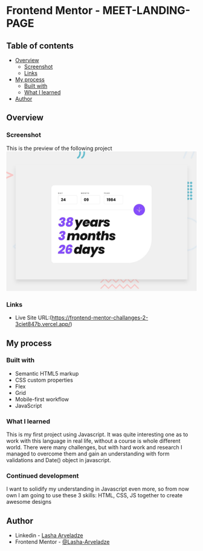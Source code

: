 # Frontend Mentor - MEET-LANDING-PAGE

## Table of contents

- [Overview](#overview)
  - [Screenshot](#screenshot)
  - [Links](#links)
- [My process](#my-process)
  - [Built with](#built-with)
  - [What I learned](#what-i-learned)
- [Author](#author)

## Overview

### Screenshot

This is the preview of the following project
![Desktop Preview](./preview.jpg)

### Links

- Live Site URL:(https://frontend-mentor-challanges-2-3ciet847b.vercel.app/)

## My process

### Built with

- Semantic HTML5 markup
- CSS custom properties
- Flex
- Grid
- Mobile-first workflow
- JavaScript

### What I learned

This is my first project using Javascript. It was quite interesting one as to work with this language in real life, without a course is whole different world. There were many challenges, but with hard work and research I managed to overcome them and gain an understanding with form validations and Date() object in javascript.

### Continued development

I want to solidify my understanding in Javascript even more, so from now own I am going to use these 3 skills: HTML, CSS, JS together to create awesome designs

## Author

- Linkedin - [Lasha Arveladze](https://www.linkedin.com/in/lasha-arveladze-3a233b327/)
- Frontend Mentor - [@Lasha-Arveladze](https://www.frontendmentor.io/profile/Lasha-Arveladze)
